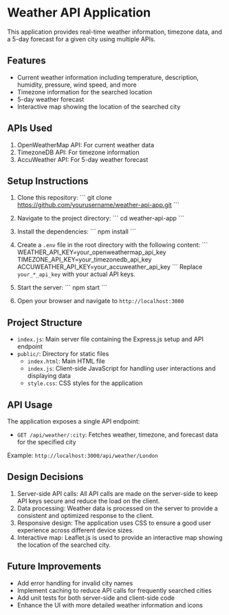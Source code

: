 # Weather API Application

This application provides real-time weather information, timezone data, and a 5-day forecast for a given city using multiple APIs.

## Features

- Current weather information including temperature, description, humidity, pressure, wind speed, and more
- Timezone information for the searched location
- 5-day weather forecast
- Interactive map showing the location of the searched city

## APIs Used

1. OpenWeatherMap API: For current weather data
2. TimezoneDB API: For timezone information
3. AccuWeather API: For 5-day weather forecast

## Setup Instructions

1. Clone this repository:
   \`\`\`
   git clone https://github.com/yourusername/weather-api-app.git
   \`\`\`
2. Navigate to the project directory:
   \`\`\`
   cd weather-api-app
   \`\`\`
3. Install the dependencies:
   \`\`\`
   npm install
   \`\`\`
4. Create a `.env` file in the root directory with the following content:
   \`\`\`
   WEATHER_API_KEY=your_openweathermap_api_key
   TIMEZONE_API_KEY=your_timezonedb_api_key
   ACCUWEATHER_API_KEY=your_accuweather_api_key
   \`\`\`
   Replace `your_*_api_key` with your actual API keys.

5. Start the server:
   \`\`\`
   npm start
   \`\`\`
6. Open your browser and navigate to `http://localhost:3000`

## Project Structure

- `index.js`: Main server file containing the Express.js setup and API endpoint
- `public/`: Directory for static files
  - `index.html`: Main HTML file
  - `index.js`: Client-side JavaScript for handling user interactions and displaying data
  - `style.css`: CSS styles for the application

## API Usage

The application exposes a single API endpoint:

- `GET /api/weather/:city`: Fetches weather, timezone, and forecast data for the specified city

Example: `http://localhost:3000/api/weather/London`

## Design Decisions

1. Server-side API calls: All API calls are made on the server-side to keep API keys secure and reduce the load on the client.
2. Data processing: Weather data is processed on the server to provide a consistent and optimized response to the client.
3. Responsive design: The application uses CSS to ensure a good user experience across different device sizes.
4. Interactive map: Leaflet.js is used to provide an interactive map showing the location of the searched city.

## Future Improvements

- Add error handling for invalid city names
- Implement caching to reduce API calls for frequently searched cities
- Add unit tests for both server-side and client-side code
- Enhance the UI with more detailed weather information and icons

